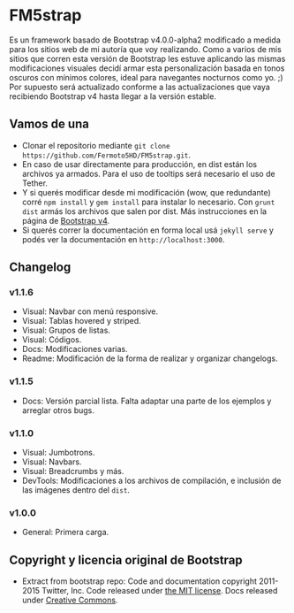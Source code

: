 # FM5strap

Es un framework basado de Bootstrap v4.0.0-alpha2 modificado a medida para los sitios web de mi autoría que voy realizando. Como a varios de mis sitios que corren esta versión de Bootstrap les estuve aplicando las mismas modificaciones visuales decidí armar esta personalización basada en tonos oscuros con mínimos colores, ideal para navegantes nocturnos como yo. ;) 
Por supuesto será actualizado conforme a las actualizaciones que vaya recibiendo Bootstrap v4 hasta llegar a la versión estable. 


## Vamos de una

* Clonar el repositorio mediante `git clone https://github.com/Fermoto5HD/FM5strap.git`.
* En caso de usar directamente para producción, en dist están los archivos ya armados. Para el uso de tooltips será necesario el uso de Tether. 
* Y si querés modificar desde mi modificación (wow, que redundante) corré `npm install` y `gem install` para instalar lo necesario. Con `grunt dist` armás los archivos que salen por dist. Más instrucciones en la página de [Bootstrap v4](v4-alpha.getbootstrap.com/getting-started/build-tools). 
* Si querés correr la documentación en forma local usá `jekyll serve` y podés ver la documentación en `http://localhost:3000`.


## Changelog 
### v1.1.6
* Visual: Navbar con menú responsive. 
* Visual: Tablas hovered y striped. 
* Visual: Grupos de listas. 
* Visual: Códigos. 
* Docs: Modificaciones varias. 
* Readme: Modificación de la forma de realizar y organizar changelogs. 

### v1.1.5 
* Docs: Versión parcial lista. Falta adaptar una parte de los ejemplos y arreglar otros bugs. 

### v1.1.0 
* Visual: Jumbotrons. 
* Visual: Navbars. 
* Visual: Breadcrumbs y más. 
* DevTools: Modificaciones a los archivos de compilación, e inclusión de las imágenes dentro del `dist`. 

### v1.0.0 
* General: Primera carga. 


## Copyright y licencia original de Bootstrap
* Extract from bootstrap repo: 
Code and documentation copyright 2011-2015 Twitter, Inc. Code released under [the MIT license](https://github.com/twbs/bootstrap/blob/master/LICENSE). Docs released under [Creative Commons](https://github.com/twbs/bootstrap/blob/master/docs/LICENSE).